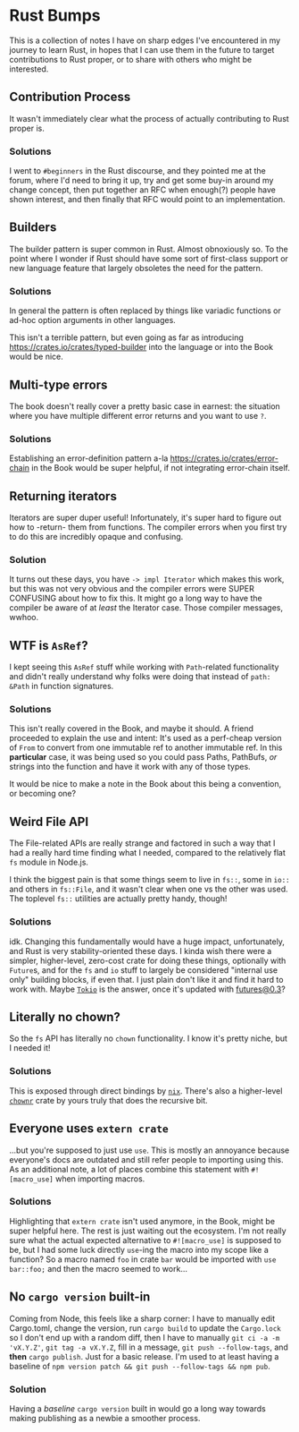 # Rust Bumps

This is a collection of notes I have on sharp edges I've encountered in my
journey to learn Rust, in hopes that I can use them in the future to target
contributions to Rust proper, or to share with others who might be interested.

## Contribution Process

It wasn't immediately clear what the process of actually contributing to Rust
proper is.

### Solutions

I went to `#beginners` in the Rust discourse, and they pointed me at the
forum, where I'd need to bring it up, try and get some buy-in around my change
concept, then put together an RFC when enough(?) people have shown interest,
and then finally that RFC would point to an implementation.

## Builders

The builder pattern is super common in Rust. Almost obnoxiously so. To the
point where I wonder if Rust should have some sort of first-class support or
new language feature that largely obsoletes the need for the pattern.

### Solutions

In general the pattern is often replaced by things like variadic functions or
ad-hoc option arguments in other languages.

This isn't a terrible pattern, but even going as far as introducing
https://crates.io/crates/typed-builder into the language or into the Book
would be nice.

## Multi-type errors

The book doesn't really cover a pretty basic case in earnest: the situation
where you have multiple different error returns and you want to use `?`.

### Solutions

Establishing an error-definition pattern a-la
https://crates.io/crates/error-chain in the Book would be super helpful, if
not integrating error-chain itself.

## Returning iterators

Iterators are super duper useful! Infortunately, it's super hard to figure out
how to -return- them from functions. The compiler errors when you first try to
do this are incredibly opaque and confusing.

### Solution

It turns out these days, you have `-> impl Iterator` which makes this work,
but this was not very obvious and the compiler errors were SUPER CONFUSING
about how to fix this. It might go a long way to have the compiler be aware of
at _least_ the Iterator case. Those compiler messages, wwhoo.

## WTF is `AsRef`?

I kept seeing this `AsRef` stuff while working with `Path`-related functionality and didn't really understand why folks were doing that instead of `path: &Path` in function signatures.

### Solutions

This isn't really covered in the Book, and maybe it should. A friend proceeded to explain the use and intent: It's used as a perf-cheap version of `From` to convert from one immutable ref to another immutable ref. In this **particular** case, it was being used so you could pass Paths, PathBufs, _or_ strings into the function and have it work with any of those types.

It would be nice to make a note in the Book about this being a convention, or becoming one?

## Weird File API

The File-related APIs are really strange and factored in such a way that I had a really hard time finding what I needed, compared to the relatively flat `fs` module in Node.js.

I think the biggest pain is that some things seem to live in `fs::`, some in `io::` and others in `fs::File`, and it wasn't clear when one vs the other was used. The toplevel `fs::` utilities are actually pretty handy, though!

### Solutions

idk. Changing this fundamentally would have a huge impact, unfortunately, and
Rust is very stability-oriented these days. I kinda wish there were a simpler,
higher-level, zero-cost crate for doing these things, optionally with
`Future`s, and for the `fs` and `io` stuff to largely be considered "internal
use only" building blocks, if even that. I just plain don't like it and find
it hard to work with. Maybe [`Tokio`](https://crates.io/crates/tokio) is the
answer, once it's updated with futures@0.3?

## Literally no chown?

So the `fs` API has literally no `chown` functionality. I know it's pretty
niche, but I needed it!

### Solutions

This is exposed through direct bindings by
[`nix`](https://crates.io/crates/nix). There's also a higher-level
[`chownr`](https://crates.io/crates/chownr) crate by yours truly that does the
recursive bit.

## Everyone uses `extern crate`

...but you're supposed to just use `use`. This is mostly an annoyance because everyone's docs are outdated and still refer people to importing using this. As an additional note, a lot of places combine this statement with `#![macro_use]` when importing macros.

### Solutions

Highlighting that `extern crate` isn't used anymore, in the Book, might be
super helpful here. The rest is just waiting out the ecosystem. I'm not really
sure what the actual expected alternative to `#![macro_use]` is supposed to
be, but I had some luck directly `use`-ing the macro into my scope like a
function? So a macro named `foo` in crate `bar` would be imported with `use
bar::foo;` and then the macro seemed to work...

## No `cargo version` built-in

Coming from Node, this feels like a sharp corner: I have to manually edit
Cargo.toml, change the version, run `cargo build` to update the `Cargo.lock`
so I don't end up with a random diff, then I have to manually `git ci -a -m
'vX.Y.Z'`, `git tag -a vX.Y.Z`, fill in a message, `git push --follow-tags`,
and **then** `cargo publish`. Just for a basic release. I'm used to at least
having a baseline of `npm version patch && git push --follow-tags && npm pub`.

### Solution

Having a _baseline_ `cargo version` built in would go a long way towards
making publishing as a newbie a smoother process.
